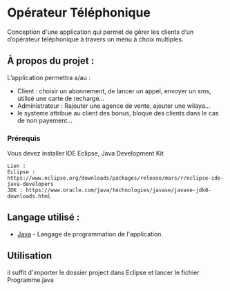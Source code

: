 # Opérateur Téléphonique
Conception d'une application qui permet de gérer les clients d’un d’opérateur téléphonique à travers un menu à choix
multiples.

## À propos du projet :

L’application permettra a/au :
- Client : choisir un abonnement, de lancer un appel, envoyer un sms, utilisé une carte de recharge...
- Administrateur : Rajouter une agence de vente, ajouter une wilaya...
- le systeme attribue au client des bonus, bloque des clients dans le cas de non payement...

### Prérequis

Vous devez installer IDE Eclipse, Java Development Kit

```
Lien :
Eclipse : https://www.eclipse.org/downloads/packages/release/mars/r/eclipse-ide-java-developers
JDK : https://www.oracle.com/java/technologies/javase/javase-jdk8-downloads.html

```

## Langage utilisé :

- [Java](https://fr.wikipedia.org/wiki/Java_(langage)) - Langage de programmation de l'application.

## Utilisation
il suffit d'importer le dossier project dans Eclipse et lancer le fichier Programme.java
